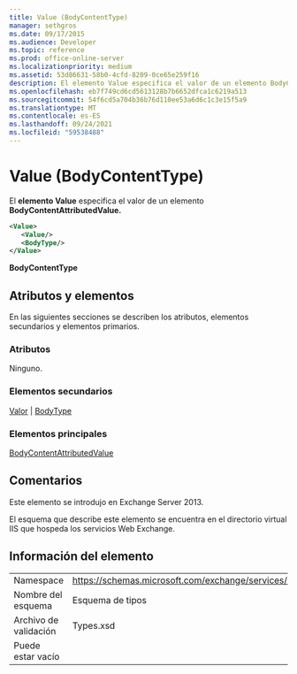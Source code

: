 ```yaml
---
title: Value (BodyContentType)
manager: sethgros
ms.date: 09/17/2015
ms.audience: Developer
ms.topic: reference
ms.prod: office-online-server
ms.localizationpriority: medium
ms.assetid: 53d86631-58b0-4cfd-8209-0ce65e259f16
description: El elemento Value especifica el valor de un elemento BodyContentAttributedValue.
ms.openlocfilehash: eb7f749cd6cd5613128b7b6652dfca1c6219a513
ms.sourcegitcommit: 54f6cd5a704b36b76d110ee53a6d6c1c3e15f5a9
ms.translationtype: MT
ms.contentlocale: es-ES
ms.lasthandoff: 09/24/2021
ms.locfileid: "59538488"
---
```

# <a name="value-bodycontenttype"></a>Value (BodyContentType)

El **elemento Value** especifica el valor de un elemento **BodyContentAttributedValue.** 
  
```XML
<Value>
   <Value/>
   <BodyType/>
</Value>
```

**BodyContentType**

## <a name="attributes-and-elements"></a>Atributos y elementos

En las siguientes secciones se describen los atributos, elementos secundarios y elementos primarios.
  
### <a name="attributes"></a>Atributos

Ninguno.
  
### <a name="child-elements"></a>Elementos secundarios

[Valor](value.md)  |  [BodyType](bodytype.md)
  
### <a name="parent-elements"></a>Elementos principales

[BodyContentAttributedValue](bodycontentattributedvalue.md)
  
## <a name="remarks"></a>Comentarios

Este elemento se introdujo en Exchange Server 2013.
  
El esquema que describe este elemento se encuentra en el directorio virtual IIS que hospeda los servicios Web Exchange.
  
## <a name="element-information"></a>Información del elemento

|||
|:-----|:-----|
|Namespace  <br/> |https://schemas.microsoft.com/exchange/services/2006/types  <br/> |
|Nombre del esquema  <br/> |Esquema de tipos  <br/> |
|Archivo de validación  <br/> |Types.xsd  <br/> |
|Puede estar vacío  <br/> ||
   

